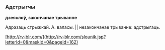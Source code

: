 ### Адстрыгчы
**дзеяслоў, закончанае трыванне**

Адрэзаць стрыжкай. А. валасы. || незакончанае трыванне: адстрыгаць.

<a rel="author">[http://rv-blr.com/](http://rv-blr.com/slounik.jsp?letterId=0&maskId=0&pageId=162)</a>

